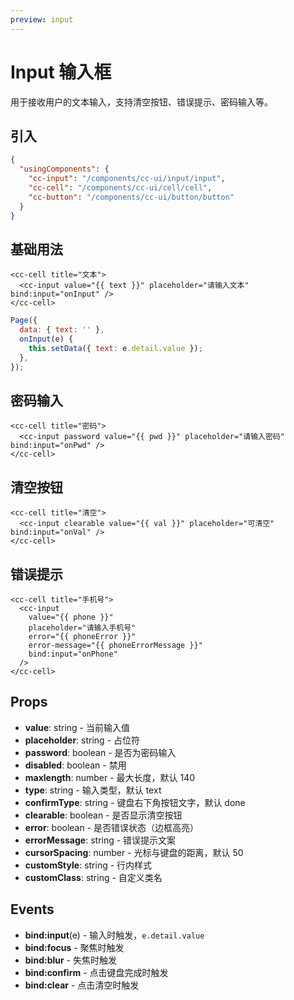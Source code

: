 ```yaml
---
preview: input
---
```


# Input 输入框

用于接收用户的文本输入，支持清空按钮、错误提示、密码输入等。

## 引入

```json
{
  "usingComponents": {
    "cc-input": "/components/cc-ui/input/input",
    "cc-cell": "/components/cc-ui/cell/cell",
    "cc-button": "/components/cc-ui/button/button"
  }
}
```

## 基础用法

```wxml
<cc-cell title="文本">
  <cc-input value="{{ text }}" placeholder="请输入文本" bind:input="onInput" />
</cc-cell>
```

```js
Page({
  data: { text: '' },
  onInput(e) {
    this.setData({ text: e.detail.value });
  },
});
```

## 密码输入

```wxml
<cc-cell title="密码">
  <cc-input password value="{{ pwd }}" placeholder="请输入密码" bind:input="onPwd" />
</cc-cell>
```

## 清空按钮

```wxml
<cc-cell title="清空">
  <cc-input clearable value="{{ val }}" placeholder="可清空" bind:input="onVal" />
</cc-cell>
```

## 错误提示

```wxml
<cc-cell title="手机号">
  <cc-input
    value="{{ phone }}"
    placeholder="请输入手机号"
    error="{{ phoneError }}"
    error-message="{{ phoneErrorMessage }}"
    bind:input="onPhone"
  />
</cc-cell>
```

## Props

- **value**: string - 当前输入值
- **placeholder**: string - 占位符
- **password**: boolean - 是否为密码输入
- **disabled**: boolean - 禁用
- **maxlength**: number - 最大长度，默认 140
- **type**: string - 输入类型，默认 text
- **confirmType**: string - 键盘右下角按钮文字，默认 done
- **clearable**: boolean - 是否显示清空按钮
- **error**: boolean - 是否错误状态（边框高亮）
- **errorMessage**: string - 错误提示文案
- **cursorSpacing**: number - 光标与键盘的距离，默认 50
- **customStyle**: string - 行内样式
- **customClass**: string - 自定义类名

## Events

- **bind:input**(e) - 输入时触发，`e.detail.value`
- **bind:focus** - 聚焦时触发
- **bind:blur** - 失焦时触发
- **bind:confirm** - 点击键盘完成时触发
- **bind:clear** - 点击清空时触发
